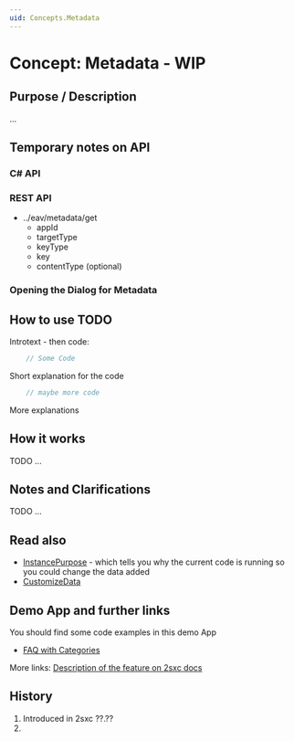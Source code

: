```yaml
---
uid: Concepts.Metadata
---
```

# Concept: Metadata - WIP

## Purpose / Description
...


## Temporary notes on API

### C# API

### REST API

* ../eav/metadata/get
  * appId
  * targetType
  * keyType
  * key
  * contentType (optional)

### Opening the Dialog for Metadata



## How to use TODO

Introtext - then code:

```c#
    // Some Code

```
Short explanation for the code

```javascript
    // maybe more code

```
More explanations 

## How it works
TODO
...

## Notes and Clarifications
TODO
...

## Read also

* [InstancePurpose](xref:HowTo.Razor.Purpose) - which tells you why the current code is running so you could change the data added
* [CustomizeData](xref:HowTo.Razor.CustomizeData)

## Demo App and further links

You should find some code examples in this demo App
* [FAQ with Categories](http://2sxc.org/en/apps/app/faq-with-categories-and-6-views)

More links: [Description of the feature on 2sxc docs](http://2sxc.org/en/Docs-Manuals/Feature/feature/2683)

## History

1. Introduced in 2sxc ??.??
2. 

